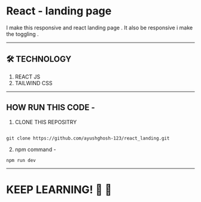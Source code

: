 # React - landing page

I make this responsive and react landing page . It also be responsive i make the toggling .

---
## 🛠️ TECHNOLOGY 

1. REACT JS
2. TAILWIND CSS

---

## HOW RUN THIS CODE -

1. CLONE THIS REPOSITRY
```GITHUB

git clone https://github.com/ayushghosh-123/react_landing.git

```

2. npm command - 
```nodejs
npm run dev 
```

---
# KEEP LEARNING! 🤖 🚀